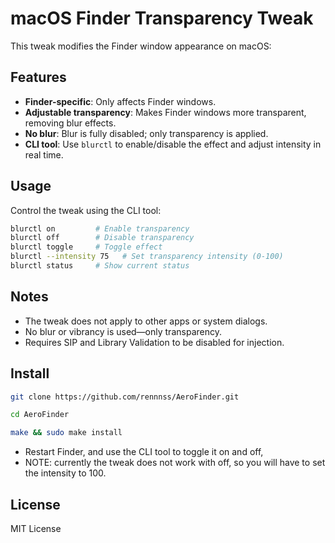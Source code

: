 # macOS Finder Transparency Tweak

This tweak modifies the Finder window appearance on macOS:

## Features

- **Finder-specific**: Only affects Finder windows.
- **Adjustable transparency**: Makes Finder windows more transparent, removing blur effects.
- **No blur**: Blur is fully disabled; only transparency is applied.
- **CLI tool**: Use `blurctl` to enable/disable the effect and adjust intensity in real time.

## Usage

Control the tweak using the CLI tool:

```bash
blurctl on         # Enable transparency
blurctl off        # Disable transparency
blurctl toggle     # Toggle effect
blurctl --intensity 75   # Set transparency intensity (0-100)
blurctl status     # Show current status
```

## Notes

- The tweak does not apply to other apps or system dialogs.
- No blur or vibrancy is used—only transparency.
- Requires SIP and Library Validation to be disabled for injection.

## Install

```bash
git clone https://github.com/rennnss/AeroFinder.git

cd AeroFinder

make && sudo make install
```

- Restart Finder, and use the CLI tool to toggle it on and off,
- NOTE: currently the tweak does not work with off, so you will have to set the intensity to 100.

## License

MIT License
